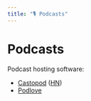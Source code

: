 ```yaml
---
title: "🎙 Podcasts"
---
```

# Podcasts

Podcast hosting software:

- [Castopod](https://castopod.org/)
  ([HN](https://news.ycombinator.com/item?id=33091903))
- [Podlove](https://podlove.org/)
